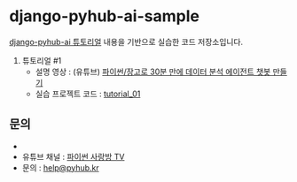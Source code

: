 # django-pyhub-ai-sample

[django-pyhub-ai 튜토리얼](https://django-pyhub-ai.readthedocs.io/ko/latest/) 내용을 기반으로 실습한 코드 저장소입니다.

1. 튜토리얼 #1
    - 설명 영상 : (유튜브) [파이썬/장고로 30분 만에 데이터 분석 에이전트 챗봇 만들기](https://www.youtube.com/watch?v=10Fp78n3jSw)
    - 실습 프로젝트 코드 : [tutorial_01](./tutorial_01/)

## 문의
+ 
+ 유튜브 채널 : [파이썬 사랑방 TV](https://www.youtube.com/@pyhub-kr)
+ 문의 : help@pyhub.kr
